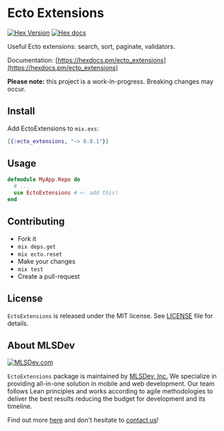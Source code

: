 # Ecto Extensions

[![Hex Version](http://img.shields.io/hexpm/v/ecto_extensions.svg?style=flat)](https://hex.pm/packages/ecto_extensions) [![Hex docs](http://img.shields.io/badge/hex.pm-docs-green.svg?style=flat)](https://hexdocs.pm/ecto_extensions)

Useful Ecto extensions: search, sort, paginate, validators.

Documentation: [https://hexdocs.pm/ecto_extensions](https://hexdocs.pm/ecto_extensions)

**Please note:** this project is a work-in-progress. Breaking changes may occur.


## Install

Add EctoExtensions to `mix.exs`:

```elixir
[{:ecto_extensions, "~> 0.0.1"}]
```


## Usage

```elixir
defmodule MyApp.Repo do
  # ...
  use EctoExtensions # <- add this!
end
```


## Contributing

* Fork it
* `mix deps.get`
* `mix ecto.reset`
* Make your changes
* `mix test`
* Create a pull-request


## License

`EctoExtensions` is released under the MIT license. See [LICENSE](LICENSE) file for details.


## About MLSDev

[<img src="https://github.com/MLSDev/development-standards/raw/master/mlsdev-logo.png" alt="MLSDev.com">][mlsdev]

`EctoExtensions` package is maintained by [MLSDev, Inc.][mlsdev] We specialize in providing all-in-one solution in mobile and web development. Our team follows Lean principles and works according to agile methodologies to deliver the best results reducing the budget for development and its timeline.

Find out more [here][mlsdev] and don't hesitate to [contact us][contact]!

[mlsdev]: https://mlsdev.com
[contact]: https://mlsdev.com/contact-us

